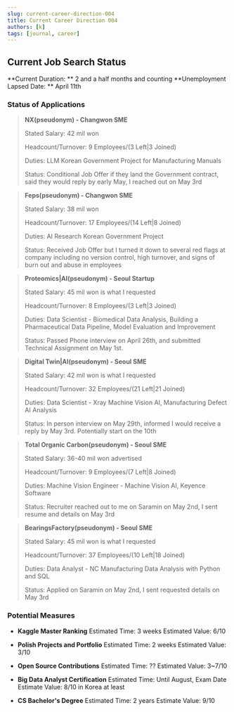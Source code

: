 ```yaml
---
slug: current-career-direction-004
title: Current Career Direction 004
authors: [k]
tags: [journal, career]
---
```

## Current Job Search Status

**Current Duration: ** 2 and a half months and counting
**Unemployment Lapsed Date: ** April 11th

### Status of Applications

> __NX(pseudonym) - Changwon SME__
> 
> Stated Salary: 42 mil won
> 
> Headcount/Turnover: 9 Employees/(3 Left|3 Joined)
> 
> Duties: LLM Korean Government Project for Manufacturing Manuals
> 
> Status: Conditional Job Offer if they land the Government contract, said they would reply by early May, I reached out on May 3rd

> __Feps(pseudonym) - Changwon SME__
> 
> Stated Salary: 38 mil won
> 
> Headcount/Turnover: 17 Employees/(14 Left|8 Joined)
> 
> Duties: AI Research Korean Government Project
> 
> Status: Received Job Offer but I turned it down to several red flags at company including no version control, high turnover, and signs of burn out and abuse in employees

> __Proteomics|AI(pseudonym) - Seoul Startup__
> 
> Stated Salary: 45 mil won is what I requested
> 
> Headcount/Turnover: 8 Employees/(3 Left|3 Joined)
> 
> Duties: Data Scientist - Biomedical Data Analysis, Building a Pharmaceutical Data Pipeline, Model Evaluation and Improvement
> 
> Status: Passed Phone interview on April 26th, and submitted Technical Assignment on May 1st.

> __Digital Twin|AI(pseudonym) - Seoul SME__
> 
> Stated Salary: 42 mil won is what I requested
> 
> Headcount/Turnover: 32 Employees/(21 Left|21 Joined)
> 
> Duties: Data Scientist - Xray Machine Vision AI, Manufacturing Defect AI Analysis
> 
> Status: In person interview on May 29th, informed I would receive a reply by May 3rd. Potentially start on the 10th

> __Total Organic Carbon(pseudonym) - Seoul SME__
> 
> Stated Salary: 36-40 mil won advertised
> 
> Headcount/Turnover: 9 Employees/(7 Left|8 Joined)
> 
> Duties: Machine Vision Engineer - Machine Vision AI, Keyence Software
> 
> Status: Recruiter reached out to me on Saramin on May 2nd, I sent resume and details on May 3rd

> __BearingsFactory(pseudonym) - Seoul SME__
> 
> Stated Salary: 45 mil won is what I requested
> 
> Headcount/Turnover: 37 Employees/(10 Left|18 Joined)
> 
> Duties: Data Analyst - NC Manufacturing Data Analysis with Python and SQL
> 
> Status: Applied on Saramin on May 2nd, I sent requested details on May 3rd

 ### Potential Measures

- **Kaggle Master Ranking**
Estimated Time: 3 weeks
Estimated Value: 6/10

- **Polish Projects and Portfolio**
Estimated Time: 2 weeks
Estimated Value: 3/10

- **Open Source Contributions**
Estimated Time: ??
Estimated Value: 3~7/10

- **Big Data Analyst Certification**
Estimated Time: Until August, Exam Date
Estimate Value: 8/10 in Korea at least

- **CS Bachelor's Degree**
Estimated Time: 2 years
Estimate Value: 9/10
